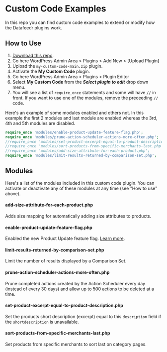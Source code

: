 # Custom Code Examples

In this repo you can find custom code examples to extend or modify how the Datafeedr plugins work.

## How to Use

1. [Download this repo](https://github.com/datafeedr/my-custom-code/archive/refs/heads/main.zip).
2. Go here WordPress Admin Area > Plugins > Add New > [Upload Plugin]
3. Upload the `my-custom-code-main.zip` plugin.
4. Activate the **My Custom Code** plugin.
5. Go here WordPress Admin Area > Plugins > Plugin Editor
6. Select **My Custom Code** from the **_Select plugin to edit_** drop down menu.
7. You will see a list of `require_once` statements and some will have `//` in front. If you want to use one of the modules, remove the preceeding `//` code.

Here's an example of some modules enabled and others not. In this example the first 2 modules and last module are enabled whereas the 3rd, 4th and 5th modules are disabled.

```php
require_once 'modules/enable-product-update-feature-flag.php';
require_once 'modules/prune-action-scheduler-actions-more-often.php';
//require_once 'modules/set-product-excerpt-equal-to-product-description.php';
//require_once 'modules/sort-products-from-specific-merchants-last.php';
//require_once 'modules/add-size-attribute-for-each-product.php';
require_once 'modules/limit-results-returned-by-comparison-set.php';
```

## Modules

Here's a list of the modules included in this custom code plugin. You can activate or deactivate any of these modules at any time (see "How to use" above).

#### add-size-attribute-for-each-product.php

Adds size mapping for automatically adding size attributes to products.

#### enable-product-update-feature-flag.php

Enabled the new Product Update feature flag. [Learn more](https://github.com/datafeedr/wordpress-plugins/discussions/5).

#### limit-results-returned-by-comparison-set.php

Limit the number of results displayed by a Comparison Set.

#### prune-action-scheduler-actions-more-often.php

Prune completed actions created by the Action Scheduler every day (instead of every 30 days) and allow up to 500 actions
to be deleted at a time.

#### set-product-excerpt-equal-to-product-description.php

Set the products short description (excerpt) equal to this `description` field if the `shortdescription` is unavailable.

#### sort-products-from-specific-merchants-last.php

Set products from specific merchants to sort last on category pages.

